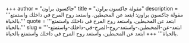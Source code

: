 +++
author = "جاكسون براون"
title = "مقولة جاكسون براون"
description = '''مقولة جاكسون براون: ابتعد عن المحبطين، واستعد روح المرح في داخلك واستمتع بالحياة.'''
quote = '''ابتعد عن المحبطين، واستعد روح المرح في داخلك واستمتع بالحياة.'''
slug = '''ابتعد-عن-المحبطين،-واستعد-روح-المرح-في-داخلك-واستمتع-بالحياة'''
+++
ابتعد عن المحبطين، واستعد روح المرح في داخلك واستمتع بالحياة.
